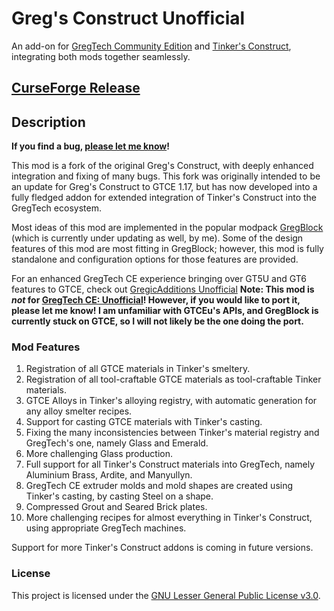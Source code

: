 # Greg's Construct Unofficial
An add-on for [GregTech Community Edition](https://github.com/GregTechCE/GregTech) and [Tinker's Construct](https://github.com/SlimeKnights/TinkersConstruct), integrating both mods together seamlessly.

## [CurseForge Release](https://legacy.curseforge.com/minecraft/mc-mods/gregs-construct-unofficial/)

## Description
**If you find a bug, [please let me know](https://github.com/1ahmadbassam/GregsConstructUnofficial/issues)!**

This mod is a fork of the original Greg's Construct, with deeply enhanced integration and fixing of many bugs. 
This fork was originally intended to be an update for Greg's Construct to GTCE 1.17, but has now developed into a fully
fledged addon for extended integration of Tinker's Construct into the GregTech ecosystem.

Most ideas of this mod are implemented in the popular modpack [GregBlock](https://github.com/1ahmadbassam/Gregblock-revamped117)
(which is currently under updating as well, by me).
Some of the design features of this mod are most fitting in GregBlock; however, this mod is fully
standalone and configuration options for those features are provided.

For an enhanced GregTech CE experience bringing over GT5U and GT6 features to GTCE, check out [GregicAdditions Unofficial](https://github.com/1ahmadbassam/GregicAdditionsUnofficial)
**Note: This mod is _not_ for [GregTech CE: Unofficial](https://github.com/GregTechCEu/GregTech)! However, if you would like to port it, please let me know! I am unfamiliar with GTCEu's
APIs, and GregBlock is currently stuck on GTCE, so I will not likely be the one doing the port.**

### Mod Features
1. Registration of all GTCE materials in Tinker's smeltery.
2. Registration of all tool-craftable GTCE materials as tool-craftable Tinker materials.
3. GTCE Alloys in Tinker's alloying registry, with automatic generation for any alloy smelter recipes.
4. Support for casting GTCE materials with Tinker's casting.
5. Fixing the many inconsistencies between Tinker's material registry and GregTech's one, namely Glass and Emerald.
6. More challenging Glass production.
7. Full support for all Tinker's Construct materials into GregTech, namely Aluminium Brass, Ardite, and Manyullyn.
8. GregTech CE extruder molds and mold shapes are created using Tinker's casting, by casting Steel on a shape.
9. Compressed Grout and Seared Brick plates.
10. More challenging recipes for almost everything in Tinker's Construct, using appropriate GregTech machines.

Support for more Tinker's Construct addons is coming in future versions.

### License
This project is licensed under the [GNU Lesser General Public License v3.0](https://www.gnu.org/licenses/lgpl-3.0.en.html).

